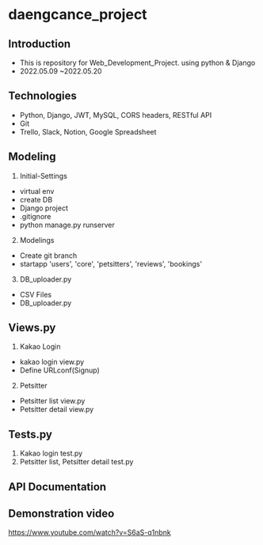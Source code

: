 # daengcance_project

## Introduction

- This is repository for Web_Development_Project. using python &amp; Django
- 2022.05.09 ~2022.05.20

## Technologies
- Python, Django, JWT, MySQL, CORS headers, RESTful API
- Git
- Trello, Slack, Notion, Google Spreadsheet

## Modeling

1. Initial-Settings
- virtual env
- create DB
- Django project
- .gitignore
- python manage.py runserver

2. Modelings
- Create git branch
- startapp 'users', 'core', 'petsitters', 'reviews', 'bookings'

3. DB_uploader.py
- CSV Files
- DB_uploader.py


## Views.py
1. Kakao Login
- kakao login view.py
- Define URLconf(Signup) 

2. Petsitter
- Petsitter list view.py
- Petsitter detail view.py


## Tests.py
1. Kakao login test.py
2. Petsitter list, Petsitter detail test.py 


## API Documentation


## Demonstration video
https://www.youtube.com/watch?v=S6aS-q1nbnk

